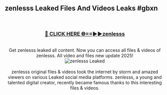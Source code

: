 ## zenlesss Leaked Files And Videos Leaks #gbxn
<br>
<div align="center">
<h3><a href="https://watchclip.my.id/zenlesss" rel="nofollow">🔴 CLICK HERE 🌐==►►zenlesss</a></h3>
<br>
Get zenlesss leaked all content. Now you can access all files & videos of zenlesss. All video and files new update 2025!
<br>
<a href="https://watchclip.my.id/zenlesss" rel="nofollow" data-target="animated-image.originalLink"><img src="https://i.ibb.co.com/WyWwxjT/player-gif2.gif" alt="zenlesss Leaked" style="max-width: 100%; display: inline-block;" data-target="animated-image.originalImage"></a>
<br><br>
zenlesss original files & videos took the internet by storm and amazed viewers on various Leaked social media platforms. zenlesss, a young and talented digital creator, recently became famous thanks to this interesting files & videos.
</div>
<br>